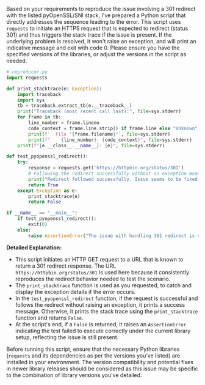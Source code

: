 Based on your requirements to reproduce the issue involving a 301 redirect with the listed pyOpenSSL/SNI stack, I've prepared a Python script that directly addresses the sequence leading to the error. This script uses `requests` to initiate an HTTPS request that is expected to redirect (status 301) and thus triggers the stack trace if the issue is present. If the underlying problem is resolved, it won't raise an exception, and will print an indicative message and exit with code 0. Please ensure you have the specified versions of the libraries, or adjust the versions in the script as needed.

```python
# reproducer.py
import requests

def print_stacktrace(e: Exception):
    import traceback
    import sys
    tb = traceback.extract_tb(e.__traceback__)
    print("Traceback (most recent call last):", file=sys.stderr)
    for frame in tb:
        line_number = frame.lineno
        code_context = frame.line.strip() if frame.line else "Unknown"
        print(f'  File "{frame.filename}"', file=sys.stderr)
        print(f"    {line_number}: {code_context}", file=sys.stderr)
    print(f"{e.__class__.__name__}: {e}", file=sys.stderr)

def test_pyopenssl_redirect():
    try:
        response = requests.get('https://httpbin.org/status/301')
        # Following the redirect successfully without an exception means the issue is fixed
        print("Redirect followed successfully. Issue seems to be fixed.")
        return True
    except Exception as e:
        print_stacktrace(e)
        return False

if __name__ == "__main__":
    if test_pyopenssl_redirect():
        exit(0)
    else:
        raise AssertionError("The issue with handling 301 redirect is still present.")
```

**Detailed Explanation:**

- This script initiates an HTTP GET request to a URL that is known to return a 301 redirect response. The URL `https://httpbin.org/status/301` is used here because it consistently reproduces the redirect behavior needed to test the scenario.
- The `print_stacktrace` function is used as you requested, to catch and display the exception details if the error occurs.
- In the `test_pyopenssl_redirect` function, if the request is successful and follows the redirect without raising an exception, it prints a success message. Otherwise, it prints the stack trace using the `print_stacktrace` function and returns `False`.
- At the script's end, if a `False` is returned, it raises an `AssertionError` indicating the test failed to execute correctly under the current library setup, reflecting the issue is still present.

Before running this script, ensure that the necessary Python libraries (`requests` and its dependencies as per the versions you've listed) are installed in your environment. The version compatibility and potential fixes in newer library releases should be considered as this issue may be specific to the combination of library versions you've detailed.